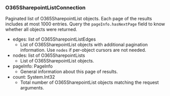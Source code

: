 ### O365SharepointListConnection
Paginated list of O365SharepointList objects. Each page of the results includes at most 1000 entries. Query the `pageInfo.hasNextPage` field to know whether all objects were returned.

- edges: list of O365SharepointListEdges
  - List of O365SharepointList objects with additional pagination information. Use `nodes` if per-object cursors are not needed.
- nodes: list of O365SharepointLists
  - List of O365SharepointList objects.
- pageInfo: PageInfo
  - General information about this page of results.
- count: System.Int32
  - Total number of O365SharepointList objects matching the request arguments.
